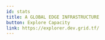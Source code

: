 ```yaml
---
id: stats
title: A GLOBAL EDGE INFRASTRUCTURE
button: Explore Capacity
link: https://explorer.dev.grid.tf/
---
```


